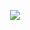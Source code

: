 <p align="center"><a href="https://github.com/itsmeley"><img src="https://github-readme-stats.vercel.app/api?username=itsmeley&show_icons=true"></a></p>

